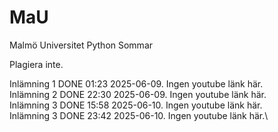 # MaU

Malmö Universitet Python Sommar

Plagiera inte. 

Inlämning 1 DONE 01:23 2025-06-09. Ingen youtube länk här.\
Inlämning 2 DONE 22:30 2025-06-09. Ingen youtube länk här.\
Inlämning 3 DONE 15:58 2025-06-10. Ingen youtube länk här.\
Inlämning 3 DONE 23:42 2025-06-10. Ingen youtube länk här.\

